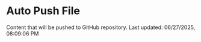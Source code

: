 # Auto Push File

Content that will be pushed to GitHub repository.
Last updated: 06/27/2025, 08:09:06 PM